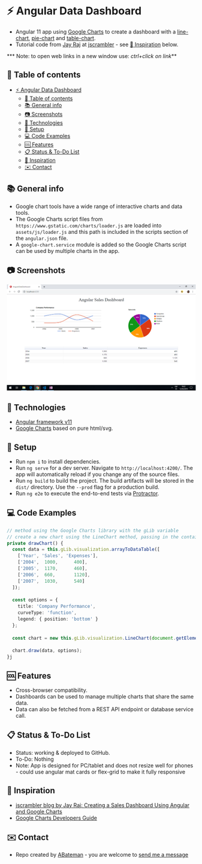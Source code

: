 # :zap: Angular Data Dashboard

* Angular 11 app using [Google Charts](https://developers.google.com/chart/) to create a dashboard with a [line-chart](https://developers.google.com/chart/interactive/docs/gallery/linechart), [pie-chart](https://developers.google.com/chart/interactive/docs/gallery/piechart) and [table-chart](https://developers.google.com/chart/interactive/docs/gallery/table).
* Tutorial code from [Jay Raj](https://blog.jscrambler.com/author/jay-raj) at [jscrambler](https://jscrambler.com/) - see [:clap: Inspiration](#clap-inspiration) below.

*** Note: to open web links in a new window use: _ctrl+click on link_**

## :page_facing_up: Table of contents

* [:zap: Angular Data Dashboard](#zap-angular-data-dashboard)
  * [:page_facing_up: Table of contents](#page_facing_up-table-of-contents)
  * [:books: General info](#books-general-info)
  * [:camera: Screenshots](#camera-screenshots)
  * [:signal_strength: Technologies](#signal_strength-technologies)
  * [:floppy_disk: Setup](#floppy_disk-setup)
  * [:computer: Code Examples](#computer-code-examples)
  * [:cool: Features](#cool-features)
  * [:clipboard: Status & To-Do List](#clipboard-status--to-do-list)
  * [:clap: Inspiration](#clap-inspiration)
  * [:envelope: Contact](#envelope-contact)

## :books: General info

* Google chart tools have a wide range of interactive charts and data tools.
* The Google Charts script files from `https://www.gstatic.com/charts/loader.js` are loaded into `assets/js/loader.js` and this path is included in the scripts section of the `angular.json` file.
* A `google-chart.service` module is added so the Google Charts script can be used by multiple charts in the app.

## :camera: Screenshots

![Example screenshot](./img/charts.png)

## :signal_strength: Technologies

* [Angular framework v11](https://angular.io/)
* [Google Charts](https://developers.google.com/chart/) based on pure html/svg.

## :floppy_disk: Setup

* Run `npm i` to install dependencies.
* Run `ng serve` for a dev server. Navigate to `http://localhost:4200/`. The app will automatically reload if you change any of the source files.
* Run `ng build` to build the project. The build artifacts will be stored in the `dist/` directory. Use the `--prod` flag for a production build.
* Run `ng e2e` to execute the end-to-end tests via [Protractor](http://www.protractortest.org/).

## :computer: Code Examples

```typescript
// method using the Google Charts library with the gLib variable
// create a new chart using the LineChart method, passing in the container div to show the line chart.
private drawChart() {
  const data = this.gLib.visualization.arrayToDataTable([
    ['Year', 'Sales', 'Expenses'],
    ['2004',  1000,      400],
    ['2005',  1170,      460],
    ['2006',  660,       1120],
    ['2007',  1030,      540]
  ]);

  const options = {
    title: 'Company Performance',
    curveType: 'function',
    legend: { position: 'bottom' }
  };

  const chart = new this.gLib.visualization.LineChart(document.getElementById('divLineChart'));

  chart.draw(data, options);
}j

```

## :cool: Features

* Cross-browser compatibility.
* Dashboards can be used to manage multiple charts that share the same data.
* Data can also be fetched from a REST API endpoint or database service call.

## :clipboard: Status & To-Do List

* Status: working & deployed to GitHub.
* To-Do: Nothing
* Note: App is designed for PC/tablet and does not resize well for phones - could use angular mat cards or flex-grid to make it fully responsive

## :clap: Inspiration

* [jscrambler blog by Jay Raj: Creating a Sales Dashboard Using Angular and Google Charts](https://blog.jscrambler.com/creating-a-sales-dashboard-using-angular-and-google-charts/)
* [Google Charts Developers Guide](https://developers.google.com/chart/interactive/docs/gallery/controls)

## :envelope: Contact

* Repo created by [ABateman](https://www.andrewbateman.org) - you are welcome to [send me a message](https://andrewbateman.org/contact)
